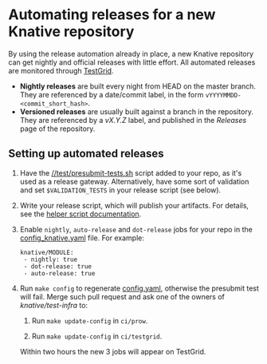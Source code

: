 # Automating releases for a new Knative repository

By using the release automation already in place, a new Knative repository can
get nightly and official releases with little effort. All automated releases
are monitored through [TestGrid](http://testgrid.knative.dev).

* **Nightly releases** are built every night from HEAD on the master branch.
  They are referenced by a date/commit label, in the form `vYYYYMMDD-<commit_short_hash>`.
* **Versioned releases** are usually built against a branch in the repository.
  They are referenced by a *vX.Y.Z* label, and published in the *Releases* page
  of the repository.

## Setting up automated releases

1. Have the [//test/presubmit-tests.sh](prow_setup.md#setting-up-jobs-for-a-new-repo)
   script added to your repo, as it's used as a release gateway. Alternatively,
   have some sort of validation and set `$VALIDATION_TESTS` in your release script
   (see below).

1. Write your release script, which will publish your artifacts. For details, see
   the [helper script documentation](../scripts/README.md#using-the-releasesh-helper-script).

1. Enable `nightly`, `auto-release` and `dot-release` jobs for your repo in the
   [config_knative.yaml](prow/config_knative.yaml) file. For example:

   ```
   knative/MODULE:
    - nightly: true
    - dot-release: true
    - auto-release: true
   ```

1. Run `make config` to regenerate [config.yaml](prow/config.yaml), otherwise the presubmit
   test will fail. Merge such pull request and ask one of the owners of *knative/test-infra*
   to:

   1. Run `make update-config` in `ci/prow`.

   1. Run `make update-config` in `ci/testgrid`.

   Within two hours the new 3 jobs will appear on TestGrid.
